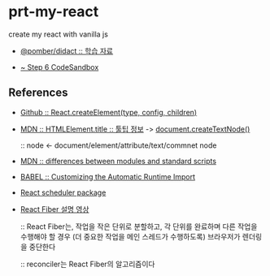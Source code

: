 # prt-my-react

create my react with vanilla js

- [@pomber/didact :: 학습 자료](https://pomb.us/build-your-own-react/)

- [~ Step 6 CodeSandbox](https://codesandbox.io/s/didact-6-96533?file=/src/index.js)

## References

- [Github :: React.createElement(type, config, children)](https://github.com/facebook/react/blob/f4cc45ce962adc9f307690e1d5cfa28a288418eb/packages/react/src/ReactElement.js#L111)

- [MDN :: HTMLElement.title :: 툴팁 정보](https://developer.mozilla.org/en-US/docs/Web/API/HTMLElement/title) -> [document.createTextNode()](https://developer.mozilla.org/ko/docs/Web/API/Document/createTextNode)

  :: node <- document/element/attribute/text/commnet node

- [MDN :: differences between modules and standard scripts](https://developer.mozilla.org/ko/docs/Web/JavaScript/Guide/Modules#applying_the_module_to_your_html)

- [BABEL :: Customizing the Automatic Runtime Import](https://babeljs.io/docs/en/babel-plugin-transform-react-jsx#custom)

- [React scheduler package](https://github.com/facebook/react/tree/main/packages/scheduler/src)

- [React Fiber 설명 영상](https://www.youtube.com/watch?v=gsvHmZ3hXjo)

  :: React Fiber는, 작업을 작은 단위로 분할하고, 각 단위를 완료하며 다른 작업을 수행해야 할 경우 (더 중요한 작업을 메인 스레드가 수행하도록) 브라우저가 렌더링을 중단한다

  :: reconciler는 React Fiber의 알고리즘이다
